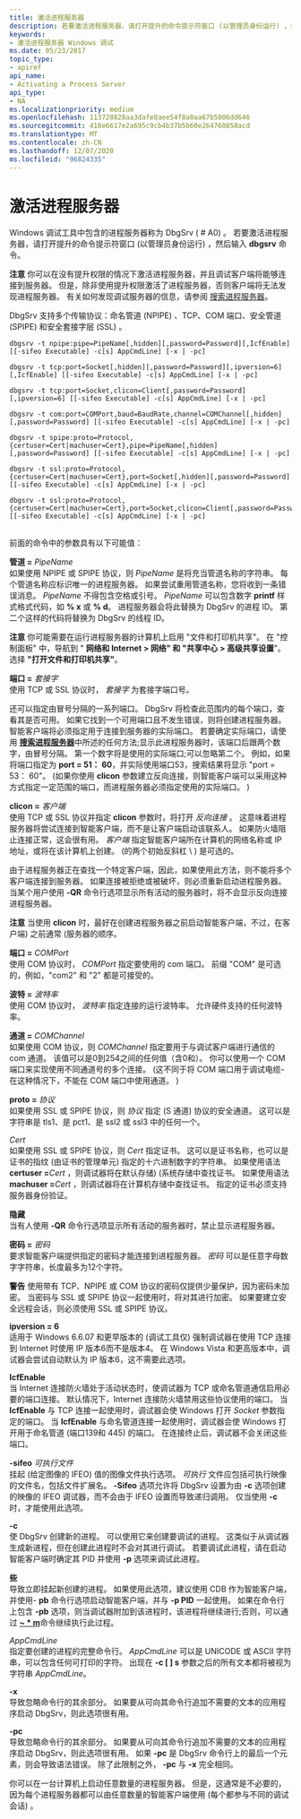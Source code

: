 ```yaml
---
title: 激活进程服务器
description: 若要激活进程服务器，请打开提升的命令提示符窗口 (以管理员身份运行) ，然后输入 dbgsrv 命令。
keywords:
- 激活进程服务器 Windows 调试
ms.date: 05/23/2017
topic_type:
- apiref
api_name:
- Activating a Process Server
api_type:
- NA
ms.localizationpriority: medium
ms.openlocfilehash: 113728828aa3dafe8aee54f8a0aa67b5006dd646
ms.sourcegitcommit: 418e6617e2a695c9cb4b37b5b60e264760858acd
ms.translationtype: MT
ms.contentlocale: zh-CN
ms.lasthandoff: 12/07/2020
ms.locfileid: "96824335"
---
```

# <a name="activating-a-process-server"></a>激活进程服务器


Windows 调试工具中包含的进程服务器称为 DbgSrv ( # A0) 。 若要激活进程服务器，请打开提升的命令提示符窗口 (以管理员身份运行) ，然后输入 **dbgsrv** 命令。

**注意**  你可以在没有提升权限的情况下激活进程服务器，并且调试客户端将能够连接到服务器。 但是，除非使用提升权限激活了进程服务器，否则客户端将无法发现进程服务器。 有关如何发现调试服务器的信息，请参阅 [搜索进程服务器](searching-for-process-servers.md)。

 

DbgSrv 支持多个传输协议：命名管道 (NPIPE) 、TCP、COM 端口、安全管道 (SPIPE) 和安全套接字层 (SSL) 。

```console
dbgsrv -t npipe:pipe=PipeName[,hidden][,password=Password][,IcfEnable] [[-sifeo Executable] -c[s] AppCmdLine] [-x | -pc] 

dbgsrv -t tcp:port=Socket[,hidden][,password=Password][,ipversion=6][,IcfEnable] [[-sifeo Executable] -c[s] AppCmdLine] [-x | -pc] 

dbgsrv -t tcp:port=Socket,clicon=Client[,password=Password][,ipversion=6] [[-sifeo Executable] -c[s] AppCmdLine] [-x | -pc] 

dbgsrv -t com:port=COMPort,baud=BaudRate,channel=COMChannel[,hidden][,password=Password] [[-sifeo Executable] -c[s] AppCmdLine] [-x | -pc] 

dbgsrv -t spipe:proto=Protocol,{certuser=Cert|machuser=Cert},pipe=PipeName[,hidden][,password=Password] [[-sifeo Executable] -c[s] AppCmdLine] [-x | -pc] 

dbgsrv -t ssl:proto=Protocol,{certuser=Cert|machuser=Cert},port=Socket[,hidden][,password=Password] [[-sifeo Executable] -c[s] AppCmdLine] [-x | -pc] 

dbgsrv -t ssl:proto=Protocol,{certuser=Cert|machuser=Cert},port=Socket,clicon=Client[,password=Password] [[-sifeo Executable] -c[s] AppCmdLine] [-x | -pc] 
```

## <span id="ddk_activating_a_process_server_dbg"></span><span id="DDK_ACTIVATING_A_PROCESS_SERVER_DBG"></span>


前面的命令中的参数具有以下可能值：

<span id="________pipe_________PipeName"></span><span id="________pipe_________pipename"></span><span id="________PIPE_________PIPENAME"></span>**管道 =** *PipeName*  
如果使用 NPIPE 或 SPIPE 协议，则 *PipeName* 是将充当管道名称的字符串。 每个管道名称应标识唯一的进程服务器。 如果尝试重用管道名称，您将收到一条错误消息。 *PipeName* 不得包含空格或引号。 *PipeName* 可以包含数字 **printf** 样式格式代码，如 **% x** 或 **% d**。 进程服务器会将此替换为 DbgSrv 的进程 ID。 第二个这样的代码将替换为 DbgSrv 的线程 ID。

**注意**  你可能需要在运行进程服务器的计算机上启用 "文件和打印机共享"。 在 "控制面板" 中，导航到 " **网络和 Internet &gt; 网络" 和 "共享中心 &gt; 高级共享设置**"。 选择 **"打开文件和打印机共享"**。

 

<span id="________port_________Socket"></span><span id="________port_________socket"></span><span id="________PORT_________SOCKET"></span>**端口 =** *套接字*  
使用 TCP 或 SSL 协议时， *套接字* 为套接字端口号。

还可以指定由冒号分隔的一系列端口。 DbgSrv 将检查此范围内的每个端口，查看其是否可用。 如果它找到一个可用端口且不发生错误，则将创建进程服务器。 智能客户端将必须指定用于连接到服务器的实际端口。 若要确定实际端口，请使用 [**搜索进程服务器**](searching-for-process-servers.md)中所述的任何方法;显示此进程服务器时，该端口后跟两个数字，由冒号分隔。 第一个数字将是使用的实际端口;可以忽略第二个。 例如，如果将端口指定为 **port = 51： 60**，并实际使用端口53，搜索结果将显示 "port = 53： 60"。  (如果你使用 **clicon** 参数建立反向连接，则智能客户端可以采用这种方式指定一定范围的端口，而进程服务器必须指定使用的实际端口。 ) 

<span id="________clicon_________Client"></span><span id="________clicon_________client"></span><span id="________CLICON_________CLIENT"></span>**clicon =** *客户端*  
使用 TCP 或 SSL 协议并指定 **clicon** 参数时，将打开 *反向连接* 。 这意味着进程服务器将尝试连接到智能客户端，而不是让客户端启动该联系人。 如果防火墙阻止连接正常，这会很有用。 *客户端* 指定智能客户端所在计算机的网络名称或 IP 地址，或将在该计算机上创建。  (的两个初始反斜杠 \\ \) 是可选的。

由于进程服务器正在查找一个特定客户端，因此，如果使用此方法，则不能将多个客户端连接到服务器。 如果连接被拒绝或被破坏，则必须重新启动进程服务器。 当某个用户使用 **-QR** 命令行选项显示所有活动的服务器时，将不会显示反向连接进程服务器。

**注意**   当使用 **clicon** 时，最好在创建进程服务器之前启动智能客户端，不过，在客户端) 之前通常 (服务器的顺序。

 

<span id="port_________COMPort"></span><span id="port_________comport"></span><span id="PORT_________COMPORT"></span>**端口 =** *COMPort*  
使用 COM 协议时， *COMPort* 指定要使用的 com 端口。 前缀 "COM" 是可选的，例如，"com2" 和 "2" 都是可接受的。

<span id="baud_________BaudRate"></span><span id="baud_________baudrate"></span><span id="BAUD_________BAUDRATE"></span>**波特 =** *波特率*  
使用 COM 协议时， *波特率* 指定连接的运行波特率。 允许硬件支持的任何波特率。

<span id="channel_________COMChannel"></span><span id="channel_________comchannel"></span><span id="CHANNEL_________COMCHANNEL"></span>**通道 =** *COMChannel*  
如果使用 COM 协议，则 *COMChannel* 指定要用于与调试客户端进行通信的 com 通道。 该值可以是0到254之间的任何值（含0和）。 你可以使用一个 COM 端口来实现使用不同通道号的多个连接。  (这不同于将 COM 端口用于调试电缆-在这种情况下，不能在 COM 端口中使用通道。 ) 

<span id="________proto_________Protocol"></span><span id="________proto_________protocol"></span><span id="________PROTO_________PROTOCOL"></span>**proto =** *协议*  
如果使用 SSL 或 SPIPE 协议，则 *协议* 指定 (S 通道) 协议的安全通道。 这可以是字符串是 tls1、是 pct1、是 ssl2 或 ssl3 中的任何一个。

<span id="Cert"></span><span id="cert"></span><span id="CERT"></span>*Cert*  
如果使用 SSL 或 SPIPE 协议，则 *Cert* 指定证书。 这可以是证书名称，也可以是证书的指纹 (由证书的管理单元) 指定的十六进制数字的字符串。 如果使用语法 **certuser =**<em>Cert</em> ，则调试器将在默认存储)  (系统存储中查找证书。 如果使用语法 **machuser =**<em>Cert</em> ，则调试器将在计算机存储中查找证书。 指定的证书必须支持服务器身份验证。

<span id="________hidden"></span><span id="________HIDDEN"></span>**隐藏**  
当有人使用 **-QR** 命令行选项显示所有活动的服务器时，禁止显示进程服务器。

<span id="________password_________Password"></span><span id="________password_________password"></span><span id="________PASSWORD_________PASSWORD"></span>**密码 =** *密码*  
要求智能客户端提供指定的密码才能连接到进程服务器。 *密码* 可以是任意字母数字字符串，长度最多为12个字符。

**警告**   使用带有 TCP、NPIPE 或 COM 协议的密码仅提供少量保护，因为密码未加密。 当密码与 SSL 或 SPIPE 协议一起使用时，将对其进行加密。 如果要建立安全远程会话，则必须使用 SSL 或 SPIPE 协议。

 

<span id="________ipversion_6"></span><span id="________IPVERSION_6"></span>**ipversion = 6**  
适用于 Windows 6.6.07 和更早版本的 (调试工具仅) 强制调试器在使用 TCP 连接到 Internet 时使用 IP 版本6而不是版本4。 在 Windows Vista 和更高版本中，调试器会尝试自动默认为 IP 版本6，这不需要此选项。

<span id="________IcfEnable"></span><span id="________icfenable"></span><span id="________ICFENABLE"></span>**IcfEnable**  
当 Internet 连接防火墙处于活动状态时，使调试器为 TCP 或命名管道通信启用必要的端口连接。 默认情况下，Internet 连接防火墙禁用这些协议使用的端口。 当 **IcfEnable** 与 TCP 连接一起使用时，调试器会使 Windows 打开 *Socket* 参数指定的端口。 当 **IcfEnable** 与命名管道连接一起使用时，调试器会使 Windows 打开用于命名管道 (端口139和 445) 的端口。 在连接终止后，调试器不会关闭这些端口。

<span id="-sifeo__________Executable"></span><span id="-sifeo__________executable"></span><span id="-SIFEO__________EXECUTABLE"></span>**-sifeo** *可执行文件*  
挂起 (给定图像的 IFEO) 值的图像文件执行选项。 *可执行* 文件应包括可执行映像的文件名，包括文件扩展名。 **-Sifeo** 选项允许将 DbgSrv 设置为由 **-c** 选项创建的映像的 IFEO 调试器，而不会由于 IFEO 设置而导致递归调用。 仅当使用 **-c** 时，才能使用此选项。

<span id="________-c"></span><span id="________-C"></span>**-c**  
使 DbgSrv 创建新的进程。 可以使用它来创建要调试的进程。 这类似于从调试器生成新进程，但在创建此进程时不会对其进行调试。 若要调试此进程，请在启动智能客户端时确定其 PID 并使用 **-p** 选项来调试此进程。

<span id="s"></span><span id="S"></span>**些**  
导致立即挂起新创建的进程。 如果使用此选项，建议使用 CDB 作为智能客户端，并使用- **pb** 命令行选项启动智能客户端，并与 **-p PID** 一起使用。 如果在命令行上包含 **-pb** 选项，则当调试器附加到该进程时，该进程将继续进行;否则，可以通过 [**~ \* m**](-m--resume-thread-.md)命令继续执行此过程。

<span id="AppCmdLine"></span><span id="appcmdline"></span><span id="APPCMDLINE"></span>*AppCmdLine*  
指定要创建的进程的完整命令行。 *AppCmdLine* 可以是 UNICODE 或 ASCII 字符串，可以包含任何可打印的字符。 出现在 **-c \[ \] s** 参数之后的所有文本都将被视为字符串 *AppCmdLine*。

<span id="-x"></span><span id="-X"></span>**-x**  
导致忽略命令行的其余部分。 如果要从可向其命令行追加不需要的文本的应用程序启动 DbgSrv，则此选项很有用。

<span id="________-pc"></span><span id="________-PC"></span>**-pc**  
导致忽略命令行的其余部分。 如果要从可向其命令行追加不需要的文本的应用程序启动 DbgSrv，则此选项很有用。 如果 **-pc** 是 DbgSrv 命令行上的最后一个元素，则会导致语法错误。 除了此限制之外， **-pc** 与 **-x** 完全相同。

你可以在一台计算机上启动任意数量的进程服务器。 但是，这通常是不必要的，因为每个进程服务器都可以由任意数量的智能客户端使用 (每个都参与不同的调试会话) 。

 
